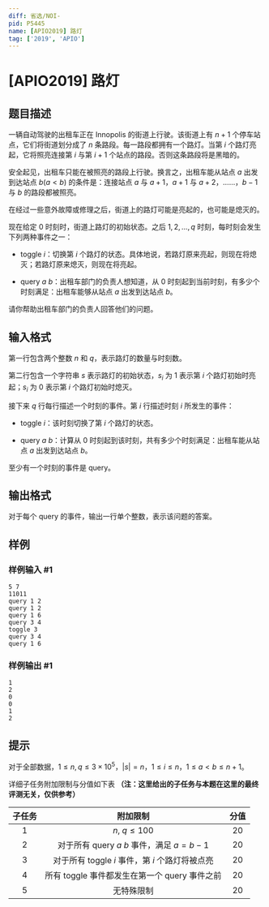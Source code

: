 ```yaml
---
diff: 省选/NOI-
pid: P5445
name: [APIO2019] 路灯
tag: ['2019', 'APIO']
---
```

# [APIO2019] 路灯
## 题目描述

一辆自动驾驶的出租车正在 Innopolis 的街道上行驶。该街道上有 $n+1$ 个停车站点，它们将街道划分成了 $n$ 条路段。每一路段都拥有一个路灯。当第 $i$ 个路灯亮起，它将照亮连接第 $i$ 与第 $i+1$ 个站点的路段。否则这条路段将是黑暗的。

安全起见，出租车只能在被照亮的路段上行驶。换言之，出租车能从站点 $a$ 出发到达站点 $b (a<b)$ 的条件是：连接站点 $a$ 与 $a+1$，$a + 1$ 与 $a+2$，……，$b-1$ 与 $b$ 的路段都被照亮。

在经过一些意外故障或修理之后，街道上的路灯可能是亮起的，也可能是熄灭的。

现在给定 $0$ 时刻时，街道上路灯的初始状态。之后 $1,2,\ldots,q$ 时刻，每时刻会发生下列两种事件之一：

- $\text{toggle} \ i$：切换第 $i$ 个路灯的状态。具体地说，若路灯原来亮起，则现在将熄灭；若路灯原来熄灭，则现在将亮起。

- $\text{query}  \  a  \  b$：出租车部门的负责人想知道，从 $0$ 时刻起到当前时刻，有多少个时刻满足：出租车能够从站点 $a$ 出发到达站点 $b$。

请你帮助出租车部门的负责人回答他们的问题。
## 输入格式

第一行包含两个整数 $n$ 和 $q$，表示路灯的数量与时刻数。

第二行包含一个字符串 $s$ 表示路灯的初始状态，$s_i$ 为 $1$ 表示第 $i$ 个路灯初始时亮起；$s_i$ 为 $0$ 表示第 $i$ 个路灯初始时熄灭。

接下来 $q$ 行每行描述一个时刻的事件。第 $i$ 行描述时刻 $i$ 所发生的事件：

- $\text{toggle} \ i$：该时刻切换了第 $i$ 个路灯的状态。

- $\text{query} \ a \ b$：计算从 $0$ 时刻起到该时刻，共有多少个时刻满足：出租车能从站点 $a$ 出发到达站点 $b$。

至少有一个时刻的事件是 $\text{query}$。
## 输出格式

对于每个 $\text{query}$ 的事件，输出一行单个整数，表示该问题的答案。
## 样例

### 样例输入 #1
```
5 7
11011
query 1 2
query 1 2
query 1 6
query 3 4
toggle 3
query 3 4
query 1 6
```
### 样例输出 #1
```
1
2
0
0
1
2
```
## 提示

对于全部数据，$1 \leq n,q \leq 3\times 10^5$，$|s|=n$，$1 \leq i \leq n$，$1 \leq a < b \leq n+1$。

详细子任务附加限制与分值如下表 **（注：这里给出的子任务与本题在这里的最终评测无关，仅供参考）**

| 子任务 | 附加限制 | 分值 |
| :----------: | :----------: | :----------: |
| 1 | $n$, $q\leq 100$ | 20 |
| 2 | 对于所有 $\text{query}\ a\ b$ 事件，满足 $a=b-1$ | 20 |
| 3 | 对于所有 $\text{toggle}\ i$ 事件，第 $i$ 个路灯将被点亮 | 20 |
| 4 | 所有 $\text{toggle}$ 事件都发生在第一个 $\text{query}$ 事件之前 | 20 |
| 5 | 无特殊限制 | 20 |

